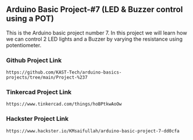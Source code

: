 ## Arduino Basic Project-#7 (LED & Buzzer control using a POT)
<p>This is the Arduino basic project number 7. In this project we will learn how we can control 2 LED lights and a Buzzer by varying the resistance using potentiometer.</p>

### Github Project Link
```
https://github.com/KAST-Tech/arduino-basics-projects/tree/main/Project-%237
```

### Tinkercad Project Link
```
https://www.tinkercad.com/things/hoBPtkwAoOw
```

### Hackster Project Link
```
https://www.hackster.io/KMsaifullah/arduino-basic-project-7-dd0cfa
``` 
